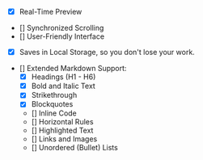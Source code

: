 - [x] Real-Time Preview
- [] Synchronized Scrolling
- [] User-Friendly Interface
- [x] Saves in Local Storage, so you don't lose your work.
- [] Extended Markdown Support:
  - [x] Headings (H1 - H6)
  - [x] Bold and Italic Text
  - [x] Strikethrough
  - [x] Blockquotes
  - [] Inline Code
  - [] Horizontal Rules
  - [] Highlighted Text
  - [] Links and Images
  - [] Unordered (Bullet) Lists
